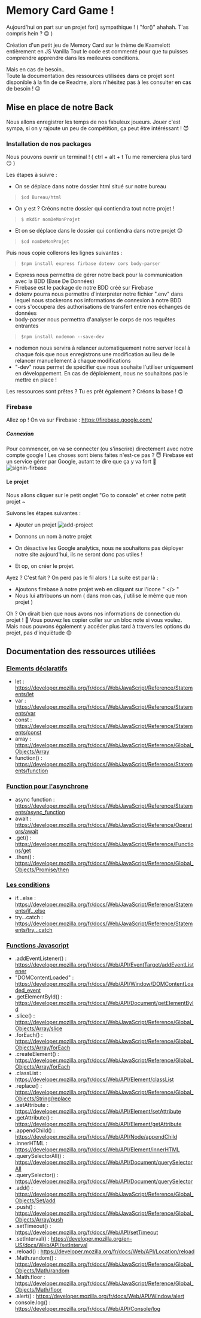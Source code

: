 # Memory Card Game !

Aujourd'hui on part sur un projet for() sympathique ! ( "for()" ahahah. T'as compris hein ? :relieved: )

Création d'un petit jeu de Memory Card sur le thème de Kaamelott entièrement en JS Vanilla
Tout le code est commenté pour que tu puisses comprendre apprendre dans les meileures conditions.

Mais en cas de besoin.. <br>
Toute la documentation des ressources utilisées dans ce projet sont disponible à la fin de ce Readme, alors n'hésitez pas à les consulter en cas de besoin ! :wink:

## Mise en place de notre Back

Nous allons enregistrer les temps de nos fabuleux joueurs. Jouer c'est sympa, si on y rajoute un peu de compétition, ça peut être intéréssant ! :smiling_imp:

### Installation de nos packages

Nous pouvons ouvrir un terminal ! ( ctrl + alt + t Tu me remerciera plus tard :smirk: )

Les étapes à suivre :

- On se déplace dans notre dossier html situé sur notre bureau

> `$cd Bureau/html`

- On y est ? Créons notre dossier qui contiendra tout notre projet !

> `$ mkdir nomDeMonProjet`

- Et on se déplace dans le dossier qui contiendra dans notre projet :blush:

> `$cd nomDeMonProjet`

Puis nous copie collerons les lignes suivantes :

> `$npm install express firbase dotenv cors body-parser`

- Express nous permettra de gérer notre back pour la communication avec la BDD (Base De Données)
- Firebase est le package de notre BDD créé sur Firebase
- dotenv pourra nous permettre d'interpreter notre fichier ".env" dans lequel nous stockerons nos informations de connexion à notre BDD
- cors s'occupera des authorisations de transfert entre nos échanges de données
- body-parser nous permettra d'analyser le corps de nos requêtes entrantes

> `$npm install nodemon --save-dev`

- nodemon nous servira à relancer automatiquement notre server local à chaque fois que nous enregistrons une modification au lieu de le relancer manuellement à chaque modifications
- "-dev" nous permet de spécifier que nous souhaite l'utiliser uniquement en développement. En cas de déploiement, nous ne souhaitons pas le mettre en place !

Les ressources sont prêtes ? Tu es prêt également ? Créons la base ! :heart_eyes:

### Firebase

Allez op ! On va sur Firebase : https://firebase.google.com/

##### Connexion

Pour commencer, on va se connecter (ou s'inscrire) directement avec notre compte google ! Les choses sont biens faites n'est-ce pas ? :innocent:
Firebase est un service gérer par Google, autant te dire que ça y va fort :punch:
![signin-firbase](https://user-images.githubusercontent.com/49390735/149325840-5af41617-f2c8-4c28-b604-27758dce494a.png)

#### Le projet

Nous allons cliquer sur le petit onglet "Go to console" et créer notre petit projet ~

Suivons les étapes suivantes :

- Ajouter un projet
![add-project](https://user-images.githubusercontent.com/49390735/149326010-9e519776-dce7-4305-aa1a-06a8ed8f6658.png)

- Donnons un nom à notre projet
- On désactive les Google analytics, nous ne souhaitons pas déployer notre site aujourd'hui, ils ne seront donc pas utiles !
- Et op, on créer le projet.

Ayez ? C'est fait ? On perd pas le fil alors ! La suite est par là :

- Ajoutons firebase à notre projet web en cliquant sur l'icone " </> "
- Nous lui attribuons un nom ( dans mon cas, j'utilise le même que mon projet )

Oh ? On dirait bien que nous avons nos informations de connection du projet ! :yellow_heart:
Vous pouvez les copier coller sur un bloc note si vous voulez. Mais nous pouvons également y accéder plus tard à travers les options du projet, pas d'inquiètude :blush:

## Documentation des ressources utiliées

### <ins>Elements déclaratifs</ins>

- let : https://developer.mozilla.org/fr/docs/Web/JavaScript/Reference/Statements/let
- var : https://developer.mozilla.org/fr/docs/Web/JavaScript/Reference/Statements/var
- const : https://developer.mozilla.org/fr/docs/Web/JavaScript/Reference/Statements/const
- array : https://developer.mozilla.org/fr/docs/Web/JavaScript/Reference/Global_Objects/Array
- function() : https://developer.mozilla.org/fr/docs/Web/JavaScript/Reference/Statements/function

### <ins>Function pour l'asynchrone</ins>

- async function : https://developer.mozilla.org/fr/docs/Web/JavaScript/Reference/Statements/async_function
- await : https://developer.mozilla.org/fr/docs/Web/JavaScript/Reference/Operators/await
- .get() : https://developer.mozilla.org/fr/docs/Web/JavaScript/Reference/Functions/get
- .then() : https://developer.mozilla.org/fr/docs/Web/JavaScript/Reference/Global_Objects/Promise/then

### <ins>Les conditions</ins>

- if...else : https://developer.mozilla.org/fr/docs/Web/JavaScript/Reference/Statements/if...else
- try...catch : https://developer.mozilla.org/fr/docs/Web/JavaScript/Reference/Statements/try...catch

### <ins>Functions Javascript</ins>

- .addEventListener() : https://developer.mozilla.org/fr/docs/Web/API/EventTarget/addEventListener
- "DOMContentLoaded" : https://developer.mozilla.org/fr/docs/Web/API/Window/DOMContentLoaded_event
- .getElementById() : https://developer.mozilla.org/fr/docs/Web/API/Document/getElementById
- .slice() : https://developer.mozilla.org/fr/docs/Web/JavaScript/Reference/Global_Objects/Array/slice
- .forEach() : https://developer.mozilla.org/fr/docs/Web/JavaScript/Reference/Global_Objects/Array/forEach
- .createElement() : https://developer.mozilla.org/fr/docs/Web/JavaScript/Reference/Global_Objects/Array/forEach
- .classList : https://developer.mozilla.org/fr/docs/Web/API/Element/classList
- .replace() : https://developer.mozilla.org/fr/docs/Web/JavaScript/Reference/Global_Objects/String/replace
- .setAttribute : https://developer.mozilla.org/fr/docs/Web/API/Element/setAttribute
- .getAttribute() : https://developer.mozilla.org/fr/docs/Web/API/Element/getAttribute
- .appendChild() : https://developer.mozilla.org/fr/docs/Web/API/Node/appendChild
- .innerHTML : https://developer.mozilla.org/fr/docs/Web/API/Element/innerHTML
- .querySelectorAll() : https://developer.mozilla.org/fr/docs/Web/API/Document/querySelectorAll
- .querySelector() : https://developer.mozilla.org/fr/docs/Web/API/Document/querySelector
- .add() : https://developer.mozilla.org/fr/docs/Web/JavaScript/Reference/Global_Objects/Set/add
- .push() : https://developer.mozilla.org/fr/docs/Web/JavaScript/Reference/Global_Objects/Array/push
- .setTimeout() : https://developer.mozilla.org/fr/docs/Web/API/setTimeout
- .setInterval() : https://developer.mozilla.org/en-US/docs/Web/API/setInterval
- .reload() : https://developer.mozilla.org/fr/docs/Web/API/Location/reload
- .Math.random() : https://developer.mozilla.org/fr/docs/Web/JavaScript/Reference/Global_Objects/Math/random
- .Math.floor : https://developer.mozilla.org/fr/docs/Web/JavaScript/Reference/Global_Objects/Math/floor
- .alert() : https://developer.mozilla.org/fr/docs/Web/API/Window/alert
- console.log() : https://developer.mozilla.org/fr/docs/Web/API/Console/log
